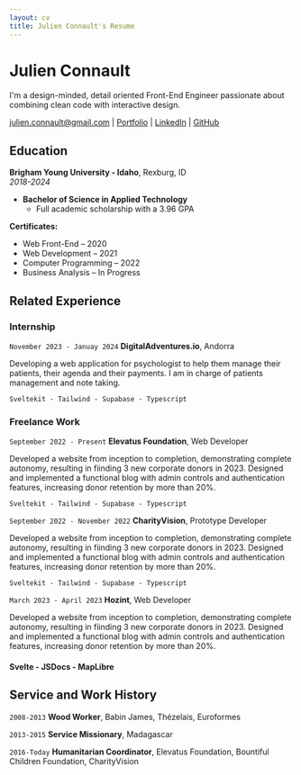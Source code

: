 ```yaml
---
layout: cv
title: Julien Connault's Resume
---
```


# Julien Connault

I'm a design-minded, detail oriented Front-End Engineer passionate about combining clean code with interactive design.

<div id="webaddress">
<a href="julien.connault@gmail.com">julien.connault@gmail.com</a>
| <a href="https://bekiboo-portfolio.vercel.app">Portfolio</a>
| <a href="https://www.linkedin.com/in/julien-connault/">LinkedIn</a>
| <a href="https://github.com/Bekiboo">GitHub</a>
</div>

<!-- https://www.monique.tech/the-art-of-markdown -->

## Education

**Brigham Young University - Idaho**, Rexburg, ID  
_2018-2024_

- **Bachelor of Science in Applied Technology**
  - Full academic scholarship with a 3.96 GPA

**Certificates:**

- Web Front-End – 2020
- Web Development – 2021
- Computer Programming – 2022
- Business Analysis – In Progress

## Related Experience

### Internship

`November 2023 - Januay 2024`
**DigitalAdventures.io**, Andorra

Developing a web application for psychologist to help them manage their
patients, their agenda and their payments. I am in charge of patients
management and note taking.

```
Sveltekit - Tailwind - Supabase - Typescript
```

### Freelance Work

`September 2022 - Present`
**Elevatus Foundation**, Web Developer

Developed a website from inception to completion, demonstrating
complete autonomy, resulting in fiinding 3 new corporate donors in 2023.
Designed and implemented a functional blog with admin controls and
authentication features, increasing donor retention by more than 20%.

```
Sveltekit - Tailwind - Supabase - Typescript
```

`September 2022 - November 2022`
**CharityVision**, Prototype Developer

Developed a website from inception to completion, demonstrating
complete autonomy, resulting in fiinding 3 new corporate donors in 2023.
Designed and implemented a functional blog with admin controls and
authentication features, increasing donor retention by more than 20%.

```
Sveltekit - Tailwind - Supabase - Typescript
```

`March 2023 - April 2023`
**Hozint**, Web Developer

Developed a website from inception to completion, demonstrating
complete autonomy, resulting in fiinding 3 new corporate donors in 2023.
Designed and implemented a functional blog with admin controls and
authentication features, increasing donor retention by more than 20%.

#### Svelte - JSDocs - MapLibre

## Service and Work History

`2008-2013`
**Wood Worker**, Babin James, Thézelais, Euroformes

`2013-2015`
**Service Missionary**, Madagascar

`2016-Today`
**Humanitarian Coordinator**, Elevatus Foundation, Bountiful Children Foundation, CharityVision

<!-- ### Footer

Last updated: May 2013 -->
